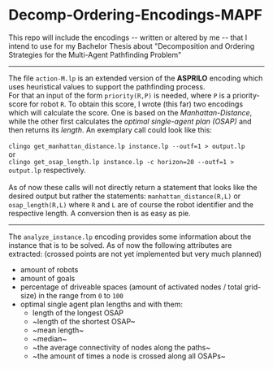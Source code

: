 # Decomp-Ordering-Encodings-MAPF
This repo will include the encodings -- written or altered by me -- that I intend to use for my Bachelor Thesis about "Decomposition and Ordering Strategies for the Multi-Agent Pathfinding Problem" 

---
The file ```action-M.lp``` is an extended version of the **ASPRILO** encoding which uses heuristical values to support the pathfinding process. \
For that an input of the form ```priority(R,P)``` is needed, where ```P``` is a priority-score for robot ```R```. To obtain this score, I wrote (this far) two encodings which will calculate the score. One is based on the *Manhattan-Distance*, while the other first calculates the *optimal single-agent plan (OSAP)* and then returns its *length*. An exemplary call could look like this: \
\
```clingo get_manhattan_distance.lp instance.lp --outf=1 > output.lp``` \
or  \
```clingo get_osap_length.lp instance.lp -c horizon=20 --outf=1 > output.lp``` respectively. \
\
As of now these calls will not directly return a statement that looks like the desired output but rather the statements: ```manhattan_distance(R,L)``` or ```osap_length(R,L)``` where ```R``` and ```L``` are of course the robot identifier and the respective length. A conversion then is as easy as pie.

---

The ```analyze_instance.lp``` encoding provides some information about the instance that is to be solved. As of now the following attributes are extracted: (crossed points are not yet implemented but very much planned)
* amount of robots
* amount of goals
* percentage of driveable spaces (amount of activated nodes / total grid-size) in the range from ```0``` to ```100```
* optimal single agent plan lengths and with them:
  - length of the longest OSAP
  - ~length of the shortest OSAP~
  - ~mean length~
  - ~median~
  - ~the average connectivity of nodes along the paths~
  - ~the amount of times a node is crossed along all OSAPs~
